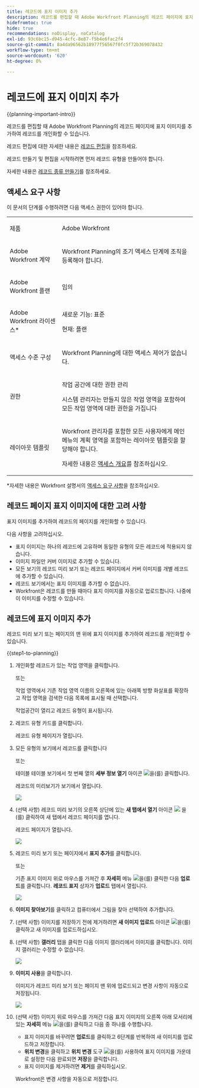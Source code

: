 ```yaml
---
title: 레코드에 표지 이미지 추가
description: 레코드를 편집할 때 Adobe Workfront Planning의 레코드 페이지에 표지 이미지를 추가하여 레코드를 개인화할 수 있습니다.
hidefromtoc: true
hide: true
recommendations: noDisplay, noCatalog
exl-id: 93c6bc15-d945-4cfc-8e87-f5b4e6fac2f4
source-git-commit: 8a4da96562b18977f56567f0fc5f72b369078432
workflow-type: tm+mt
source-wordcount: '620'
ht-degree: 0%

---
```



<!--update the metadata with real information-->

# 레코드에 표지 이미지 추가

{{planning-important-intro}}

레코드를 편집할 때 Adobe Workfront Planning의 레코드 페이지에 표지 이미지를 추가하여 레코드를 개인화할 수 있습니다.

레코드 편집에 대한 자세한 내용은 [레코드 편집](/help/quicksilver/planning/records/edit-records.md)을 참조하세요.

레코드 만들기 및 편집을 시작하려면 먼저 레코드 유형을 만들어야 합니다.

자세한 내용은 [레코드 종류 만들기](/help/quicksilver/planning/architecture/create-record-types.md)를 참조하세요.

## 액세스 요구 사항

<!--************double-check permissions here - asking Isk and Lilit what permissions users need for adding cover images-->

이 문서의 단계를 수행하려면 다음 액세스 권한이 있어야 합니다.

<table style="table-layout:auto">
 <col>
 </col>
 <col>
 </col>
 <tbody>
    <tr>
<tr>
<td>
   <p> 제품</p> </td>
   <td>
   <p> Adobe Workfront</p> </td>
  </tr>  
 <td role="rowheader"><p>Adobe Workfront 계약</p></td>
   <td>
<p>Workfront Planning의 조기 액세스 단계에 조직을 등록해야 합니다. </p>
   </td>
  </tr>
  <tr>
   <td role="rowheader"><p>Adobe Workfront 플랜</p></td>
   <td>
<p>임의</p>
   </td>
  </tr>
  <tr>
   <td role="rowheader"><p>Adobe Workfront 라이센스*</p></td>
   <td>
   <p>새로운 기능: 표준</p>  
   <p>현재: 플랜</p>   
  </td>
  </tr>

<tr>
   <td role="rowheader"><p>액세스 수준 구성</p></td>
   <td> <p>Workfront Planning에 대한 액세스 제어가 없습니다. </p>  
</td>
  </tr>
<tr>
   <td role="rowheader"><p>권한</p></td>
   <td> <p>작업 공간에 대한 권한 관리 </p>  
   <p>시스템 관리자는 만들지 않은 작업 영역을 포함하여 모든 작업 영역에 대한 권한을 가집니다</p>
</td>
  </tr>
<tr>
   <td role="rowheader"><p>레이아웃 템플릿</p></td>
   <td>  <p>Workfront 관리자를 포함한 모든 사용자에게 메인 메뉴의 계획 영역을 포함하는 레이아웃 템플릿을 할당해야 합니다. </p> <p>자세한 내용은 <a href="/help/quicksilver/planning/access/access-overview.md">액세스 개요</a>를 참조하십시오. </p>  
</td>
  </tr>

</tbody>
</table>

*자세한 내용은 Workfront 설명서의 [액세스 요구 사항](/help/quicksilver/administration-and-setup/add-users/access-levels-and-object-permissions/access-level-requirements-in-documentation.md)을 참조하십시오.

## 레코드 페이지 표지 이미지에 대한 고려 사항

표지 이미지를 추가하여 레코드의 페이지를 개인화할 수 있습니다.

다음 사항을 고려하십시오.

* 표지 이미지는 하나의 레코드에 고유하며 동일한 유형의 모든 레코드에 적용되지 않습니다.
* 이미지 파일만 커버 이미지로 추가할 수 있습니다.
  <!--above: when you know exactly what type of files are allowed, add the exact extensions above-->
* 모든 보기의 레코드 미리 보기 또는 레코드 페이지에서 커버 이미지를 개별 레코드에 추가할 수 있습니다.
* 레코드 보기에서는 표지 이미지를 추가할 수 없습니다.
* Workfront은 레코드를 만들 때마다 표지 이미지를 자동으로 업로드합니다. 나중에 이 이미지를 수정할 수 있습니다.

## 레코드에 표지 이미지 추가

레코드 미리 보기 또는 페이지의 맨 위에 표지 이미지를 추가하여 레코드를 개인화할 수 있습니다.

{{step1-to-planning}}

1. 개인화할 레코드가 있는 작업 영역을 클릭합니다.

   또는

   작업 영역에서 기존 작업 영역 이름의 오른쪽에 있는 아래쪽 방향 화살표를 확장하고 작업 영역을 검색한 다음 목록에 표시될 때 선택합니다.

   작업공간이 열리고 레코드 유형이 표시됩니다.

1. 레코드 유형 카드를 클릭합니다.

   레코드 유형 페이지가 열립니다.

1. 모든 유형의 보기에서 레코드를 클릭합니다

   또는

   테이블 테이블 보기에서 첫 번째 열의 **세부 정보 열기** 아이콘 ![](assets/open-details-icon-in-table-name-field.png)을(를) 클릭합니다.

   레코드의 미리보기가 보기에서 열립니다.

   ![](assets/details-box.png)

1. (선택 사항) 레코드 미리 보기의 오른쪽 상단에 있는 **새 탭에서 열기** 아이콘 ![](assets/open-details-in-a-new-tab-icon.png) <!--check the icon; they are changing it-->을(를) 클릭하여 새 탭에서 레코드 페이지를 엽니다.

   레코드 페이지가 열립니다.

   ![](assets/details-page.png)

1. 레코드 미리 보기 또는 페이지에서 **표지 추가**&#x200B;를 클릭합니다.


   또는

   기존 표지 이미지 위로 마우스를 가져간 후 **자세히** 메뉴 ![](assets/more-menu.png)을(를) 클릭한 다음 **업로드**&#x200B;를 클릭합니다. <!--check the casing here; I logged a bug for this-->
**레코드 표지** 상자가 **업로드** 탭에서 열립니다.

   ![](assets/record-cover-box-for-upload.png)

1. **이미지 찾아보기**&#x200B;를 클릭하고 컴퓨터에서 그림을 찾아 선택하여 추가합니다.

1. (선택 사항) 이미지를 저장하기 전에 제거하려면 **새 이미지 업로드** 아이콘 ![](assets/upload-new-image-icon.png)을(를) 클릭하고 새 이미지를 업로드하십시오.

1. (선택 사항) **갤러리** 탭을 클릭한 다음 이미지 갤러리에서 이미지를 클릭합니다. 이미지 갤러리는 수정할 수 없습니다.

   ![](assets/record-cover-box-for-gallery.png)

1. **이미지 사용**&#x200B;을 클릭합니다.

   이미지가 레코드 미리 보기 또는 페이지 맨 위에 업로드되고 변경 사항이 자동으로 저장됩니다.

   ![](assets/record-page-with-cover-image.png)

1. (선택 사항) 이미지 위로 마우스를 가져간 다음 표지 이미지의 오른쪽 아래 모서리에 있는 **자세히** 메뉴 ![](assets/more-menu.png)을(를) 클릭하고 다음 중 하나를 수행합니다.

   * 표지 이미지를 바꾸려면 **업로드**&#x200B;를 클릭하고 6단계를 반복하여 새 이미지를 업로드하고 저장합니다.
   * **위치 변경**&#x200B;을 클릭하고 **위치 변경** 도구 ![](assets/reposition-tool-icon.png)을(를) 사용하여 표지 이미지를 가운데로 설정한 다음 완료되면 **저장**&#x200B;을 클릭합니다.
   * 표지 이미지를 제거하려면 **제거**&#x200B;를 클릭하십시오.

   Workfront은 변경 사항을 자동으로 저장합니다.
